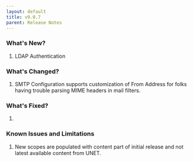 ```yaml
---
layout: default
title: v9.0.7
parent: Release Notes
---
```


### What's New?
1. LDAP Authentication

### What's Changed?
1. SMTP Configuration supports customization of From Address for folks having trouble parsing MIME headers in mail filters.  

### What's Fixed?
1. 

### Known Issues and Limitations
1. New scopes are populated with content part of initial release and not latest available content from UNET.

